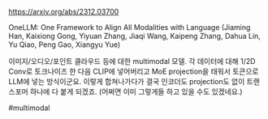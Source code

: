 https://arxiv.org/abs/2312.03700

OneLLM: One Framework to Align All Modalities with Language (Jiaming Han, Kaixiong Gong, Yiyuan Zhang, Jiaqi Wang, Kaipeng Zhang, Dahua Lin, Yu Qiao, Peng Gao, Xiangyu Yue)

이미지/오디오/포인트 클라우드 등에 대한 multimodal 모델. 각 데이터에 대해 1/2D Conv로 토크나이즈 한 다음 CLIP에 넣어버리고 MoE projection을 태워서 토큰으로 LLM에 넣는 방식이군요. 이렇게 합쳐나가다가 결국 인코더도 projection도 없이 트랜스포머 하나에 다 붙게 되겠죠. (어쩌면 이미 그렇게들 하고 있을 수도 있겠네요.)

#multimodal 